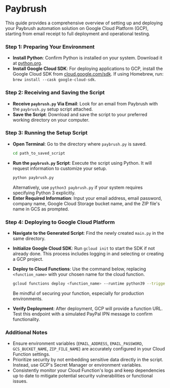 # Paybrush

This guide provides a comprehensive overview of setting up and deploying your Paybrush automation solution on Google Cloud Platform (GCP), starting from email receipt to full deployment and operational testing.

### Step 1: Preparing Your Environment
- **Install Python**: Confirm Python is installed on your system. Download it at [python.org](https://www.python.org/).
- **Install Google Cloud SDK**: For deploying applications to GCP, install the Google Cloud SDK from [cloud.google.com/sdk](https://cloud.google.com/sdk). If using Homebrew, run: `brew install --cask google-cloud-sdk`.

### Step 2: Receiving and Saving the Script
- **Receive `paybrush.py` Via Email**: Look for an email from Paybrush with the `paybrush.py` setup script attached.
- **Save the Script**: Download and save the script to your preferred working directory on your computer.

### Step 3: Running the Setup Script
- **Open Terminal**: Go to the directory where `paybrush.py` is saved.
    ```bash
    cd path_to_saved_script
    ```
- **Run the `paybrush.py` Script**: Execute the script using Python. It will request information to customize your setup.
    ```bash
    python paybrush.py
    ```
    Alternatively, use `python3 paybrush.py` if your system requires specifying Python 3 explicitly.
- **Enter Required Information**: Input your email address, email password, company name, Google Cloud Storage bucket name, and the ZIP file's name in GCS as prompted.

### Step 4: Deploying to Google Cloud Platform
- **Navigate to the Generated Script**: Find the newly created `main.py` in the same directory.
- **Initialize Google Cloud SDK**: Run `gcloud init` to start the SDK if not already done. This process includes logging in and selecting or creating a GCP project.
- **Deploy to Cloud Functions**: Use the command below, replacing `<function_name>` with your chosen name for the cloud function.
    ```bash
    gcloud functions deploy <function_name> --runtime python39 --trigger-http --entry-point app --source .
    ```
    Be mindful of securing your function, especially for production environments.

- **Verify Deployment**: After deployment, GCP will provide a function URL. Test this endpoint with a simulated PayPal IPN message to confirm functionality.

### Additional Notes
- Ensure environment variables (`EMAIL_ADDRESS`, `EMAIL_PASSWORD`, `GCS_BUCKET_NAME`, `ZIP_FILE_NAME`) are accurately configured in your Cloud Function settings.
- Prioritize security by not embedding sensitive data directly in the script. Instead, use GCP's Secret Manager or environment variables.
- Consistently monitor your Cloud Function's logs and keep dependencies up to date to mitigate potential security vulnerabilities or functional issues.
